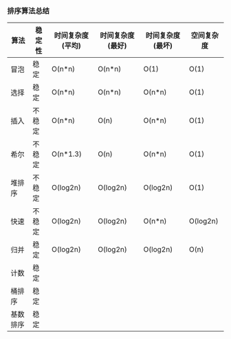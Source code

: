 ### 排序算法总结


| 算法|稳定性|时间复杂度(平均)|时间复杂度(最好)|时间复杂度(最坏)|空间复杂度|
|---|---|---|---|---|---|
| 冒泡  | 稳定  | O(n*n)  | O(n*n)  | O(1)  | O(1)  
| 选择  |  稳定 |  O(n*n) | O(n*n)  | O(n*n)  | O(1)  
| 插入| 不稳定  | O(n*n)  | O(n)  |  O(n*n) |  O(1) | 
| 希尔  | 不稳定  | O(n*1.3)  | O(n)  | O(n*n)  | O(1)  |
| 堆排序  | 不稳定  | O(log2n)  | O(log2n)  | O(log2n)  | O(1)  | 
| 快速 | 不稳定  | O(log2n)  | O(log2n)  | O(n*n)  |  O(log2n)|
| 归并  | 稳定  | O(log2n)  |O(log2n)   | O(log2n)  | O(n) |
| 计数 | 稳定  |   |   |   |   | |
| 桶排序  | 稳定  |   |   |   |   | |
| 基数排序  |  稳定 |   |   |   |   | |
